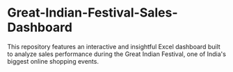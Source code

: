 # Great-Indian-Festival-Sales-Dashboard
This repository features an interactive and insightful Excel dashboard built to analyze sales performance during the Great Indian Festival, one of India's biggest online shopping events.
